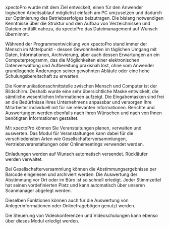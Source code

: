 xpectoPro wurde mit dem Ziel entwickelt, einen für den Anwender logischen Arbeitsablauf möglichst einfach am PC umzusetzen und dadurch zur Optimierung des Betriebserfolges beizutragen. Die bislang notwendigen Kenntnisse über die Struktur und den Aufbau von Verzeichnissen und Dateien entfällt nahezu, da xpectoPro das Dateimanagement auf Wunsch übernimmt.

Während der Programmentwicklung von xpectoPro stand immer der Mensch im Mittelpunkt - dessen Gewohnheiten im täglichen Umgang mit Daten, Informationen, Archivierung, aber auch dessen Erwartungen an ein Computerprogramm, das die Möglichkeiten einer elektronischen Datenverwaltung und Aufbereitung praxisnah löst, ohne vom Anwender grundlegende Änderungen seiner gewohnten Abläufe oder eine hohe Schulungsbereitschaft zu erwarten.

Die Kommunikationsschnittstelle zwischen Mensch und Computer ist der Bildschirm. Deshalb wurde eine sehr übersichtliche Maske entwickelt, die sämtliche wesentlichen Informationen aufzeigt. Die Eingabemasken sind frei an die Bedürfnisse Ihres Unternehmens anpassbar und versorgen Ihre Mitarbeiter individuell mit für sie relevanten Informationen. Berichte und Auswertungen werden ebenfalls nach Ihren Wünschen und nach von Ihnen benötigten Informationen gestaltet.

Mit xpectoPro können Sie Veranstaltungen planen, verwalten und auswerten. Das Modul für Veranstaltungen kann dabei für die verschiedensten Arten wie Gesellschafterversammlungen, Vertriebsveranstaltungen oder Onlinemeetings verwendet werden.

Einladungen werden auf Wunsch automatisch versendet. Rückläufer werden verwaltet.

Bei Gesellschafterversammlung können die Abstimmungsergebnisse per Barcode eingelesen und archiviert werden. Die Auswertung der Abstimmung vor Ort oder im Büro ist so schnell erledigt. Jeder Stimmzettel hat seinen vordefinierten Platz und kann automatisch über unseren Scanmanager abgelegt werden.

Dieselben Funktionen können auch für die Auswertung von Anlegerinformationen oder Onlinefragebögen genutzt werden.

Die Steuerung von Videokonferenzen und Videoschulungen kann ebenso über dieses Modul erledigt werden.

